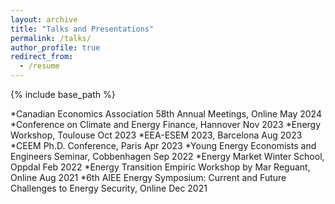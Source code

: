 ```yaml
---
layout: archive
title: "Talks and Presentations"
permalink: /talks/
author_profile: true
redirect_from:
  - /resume
---
```


{% include base_path %}

*Canadian Economics Association 58th Annual Meetings, Online May 2024
*Conference on Climate and Energy Finance, Hannover Nov 2023
*Energy Workshop, Toulouse Oct 2023
*EEA-ESEM 2023, Barcelona Aug 2023
*CEEM Ph.D. Conference, Paris Apr 2023
*Young Energy Economists and Engineers Seminar, Cobbenhagen Sep 2022
*Energy Market Winter School, Oppdal Feb 2022
*Energy Transition Empiric Workshop by Mar Reguant, Online Aug 2021
*6th AIEE Energy Symposium: Current and Future Challenges to Energy Security, Online Dec 2021
